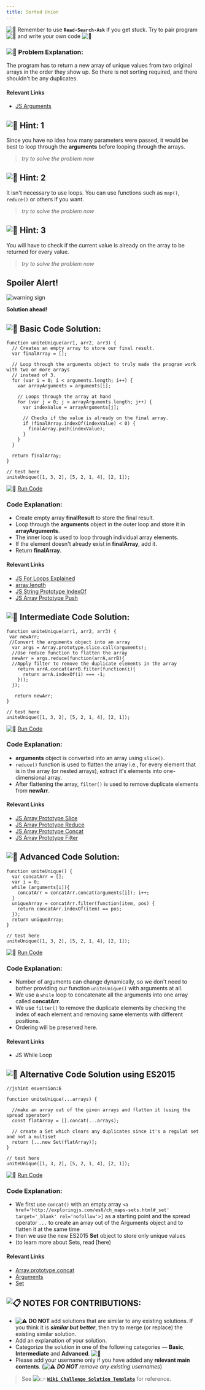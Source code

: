 ```yaml
---
title: Sorted Union
---
```

![:triangular_flag_on_post:](https://forum.freecodecamp.com/images/emoji/emoji_one/triangular_flag_on_post.png?v=3 ":triangular_flag_on_post:") Remember to use <a>**`Read-Search-Ask`**</a> if you get stuck. Try to pair program ![:busts_in_silhouette:](https://forum.freecodecamp.com/images/emoji/emoji_one/busts_in_silhouette.png?v=3 ":busts_in_silhouette:") and write your own code ![:pencil:](https://forum.freecodecamp.com/images/emoji/emoji_one/pencil.png?v=3 ":pencil:")

### ![:checkered_flag:](https://forum.freecodecamp.com/images/emoji/emoji_one/checkered_flag.png?v=3 ":checkered_flag:") Problem Explanation:

The program has to return a new array of unique values from two original arrays in the order they show up. So there is not sorting required, and there shouldn't be any duplicates.

#### Relevant Links

*   <a href='http://forum.freecodecamp.com/t/javascript-arguments/14283' target='_blank' rel='nofollow'>JS Arguments</a>

## ![:speech_balloon:](https://forum.freecodecamp.com/images/emoji/emoji_one/speech_balloon.png?v=3 ":speech_balloon:") Hint: 1

Since you have no idea how many parameters were passed, it would be best to loop through the **arguments** before looping through the arrays.

> _try to solve the problem now_

## ![:speech_balloon:](https://forum.freecodecamp.com/images/emoji/emoji_one/speech_balloon.png?v=3 ":speech_balloon:") Hint: 2

It isn't necessary to use loops. You can use functions such as `map()`, `reduce()` or others if you want.

> _try to solve the problem now_

## ![:speech_balloon:](https://forum.freecodecamp.com/images/emoji/emoji_one/speech_balloon.png?v=3 ":speech_balloon:") Hint: 3

You will have to check if the current value is already on the array to be returned for every value.

> _try to solve the problem now_

## Spoiler Alert!

![warning sign](//discourse-user-assets.s3.amazonaws.com/original/2X/2/2d6c412a50797771301e7ceabd554cef4edcd74d.gif)

**Solution ahead!**

## ![:beginner:](https://forum.freecodecamp.com/images/emoji/emoji_one/beginner.png?v=3 ":beginner:") Basic Code Solution:

    function uniteUnique(arr1, arr2, arr3) {
      // Creates an empty array to store our final result.
      var finalArray = [];

      // Loop through the arguments object to truly made the program work with two or more arrays
      // instead of 3.
      for (var i = 0; i < arguments.length; i++) {
        var arrayArguments = arguments[i];

        // Loops through the array at hand
        for (var j = 0; j < arrayArguments.length; j++) {
          var indexValue = arrayArguments[j];

          // Checks if the value is already on the final array.
          if (finalArray.indexOf(indexValue) < 0) {
            finalArray.push(indexValue);
          }
        }
      }

      return finalArray;
    }

    // test here
    uniteUnique([1, 3, 2], [5, 2, 1, 4], [2, 1]);

![:rocket:](https://forum.freecodecamp.com/images/emoji/emoji_one/rocket.png?v=3 ":rocket:") <a href='https://repl.it/CLnM/0' target='_blank' rel='nofollow'>Run Code</a>

### Code Explanation:

*   Create empty array **finalResult** to store the final result.
*   Loop through the **arguments** object in the outer loop and store it in **arrayArguments**.
*   The inner loop is used to loop through individual array elements.
*   If the element doesn't already exist in **finalArray**, add it.
*   Return **finalArray**.

#### Relevant Links

*   <a href='http://forum.freecodecamp.com/t/javascript-for-loop/14666s-Explained' target='_blank' rel='nofollow'>JS For Loops Explained</a>
*   <a href='https://developer.mozilla.org/en/docs/Web/JavaScript/Reference/Global_Objects/Array/length' target='_blank' rel='nofollow'>array.length</a>
*   <a href='http://forum.freecodecamp.com/t/javascript-string-prototype-indexof/15936' target='_blank' rel='nofollow'>JS String Prototype IndexOf</a>
*   <a href='http://forum.freecodecamp.com/t/javascript-array-prototype-push/14298' target='_blank' rel='nofollow'>JS Array Prototype Push</a>

## ![:sunflower:](https://forum.freecodecamp.com/images/emoji/emoji_one/sunflower.png?v=3 ":sunflower:") Intermediate Code Solution:

    function uniteUnique(arr1, arr2, arr3) {
     var newArr;
     //Convert the arguments object into an array
      var args = Array.prototype.slice.call(arguments);
      //Use reduce function to flatten the array
      newArr = args.reduce(function(arrA,arrB){
      //Apply filter to remove the duplicate elements in the array
        return arrA.concat(arrB.filter(function(i){
          return arrA.indexOf(i) === -1;
        }));
      });

       return newArr;                    
    }

    // test here
    uniteUnique([1, 3, 2], [5, 2, 1, 4], [2, 1]);

![:rocket:](https://forum.freecodecamp.com/images/emoji/emoji_one/rocket.png?v=3 ":rocket:") <a href='https://repl.it/CLnO/0' target='_blank' rel='nofollow'>Run Code</a>

### Code Explanation:

*   **arguments** object is converted into an array using `slice()`.
*   `reduce()` function is used to flatten the array i.e., for every element that is in the array (or nested arrays), extract it's elements into one-dimensional array.
*   After flattening the array, `filter()` is used to remove duplicate elements from **newArr**.

#### Relevant Links

*   <a href='http://forum.freecodecamp.com/t/javascript-array-prototype-slice/14302' target='_blank' rel='nofollow'>JS Array Prototype Slice</a>
*   <a href='http://forum.freecodecamp.com/t/javascript-array-prototype-reduce/14299' target='_blank' rel='nofollow'>JS Array Prototype Reduce</a>
*   <a href='http://forum.freecodecamp.com/t/javascript-array-prototype-concat/14286' target='_blank' rel='nofollow'>JS Array Prototype Concat</a>
*   <a href='http://forum.freecodecamp.com/t/javascript-array-prototype-filter/14289' target='_blank' rel='nofollow'>JS Array Prototype Filter</a>

## ![:rotating_light:](https://forum.freecodecamp.com/images/emoji/emoji_one/rotating_light.png?v=3 ":rotating_light:") Advanced Code Solution:

    function uniteUnique() {
      var concatArr = [];
      var i = 0;
      while (arguments[i]){
        concatArr = concatArr.concat(arguments[i]); i++;
      }
      uniqueArray = concatArr.filter(function(item, pos) {
        return concatArr.indexOf(item) == pos;
      });
      return uniqueArray;
    }

    // test here
    uniteUnique([1, 3, 2], [5, 2, 1, 4], [2, 1]);

![:rocket:](https://forum.freecodecamp.com/images/emoji/emoji_one/rocket.png?v=3 ":rocket:") <a href='https://repl.it/CLnN/0' target='_blank' rel='nofollow'>Run Code</a>

### Code Explanation:

*   Number of arguments can change dynamically, so we don't need to bother providing our function `uniteUnique()` with arguments at all.
*   We use a `while` loop to concatenate all the arguments into one array called **concatArr**.
*   We use `filter()` to remove the duplicate elements by checking the index of each element and removing same elements with different positions.
*   Ordering will be preserved here.

#### Relevant Links

*   <a>JS While Loop</a>

## ![:rotating_light:](https://forum.freecodecamp.com/images/emoji/emoji_one/rotating_light.png?v=3 ":rotating_light:") Alternative Code Solution using ES2015

    //jshint esversion:6

    function uniteUnique(...arrays) {

      //make an array out of the given arrays and flatten it (using the spread operator)
      const flatArray = [].concat(...arrays);

      // create a Set which clears any duplicates since it's a regulat set and not a multiset
      return [...new Set(flatArray)];
    }

    // test here
    uniteUnique([1, 3, 2], [5, 2, 1, 4], [2, 1]);

![:rocket:](https://forum.freecodecamp.com/images/emoji/emoji_one/rocket.png?v=3 ":rocket:") <a href='https://repl.it/CcWk/0' target='_blank' rel='nofollow'>Run Code</a>

### Code Explanation:

*   We first use `concat()` with an empty array `<a href='http://exploringjs.com/es6/ch_maps-sets.html#_set' target='_blank' rel='nofollow'>]` as a starting point and the spread operator `...` to create an array out of the Arguments object and to flatten it at the same time
*   then we use the new ES2015 **Set** object to store only unique values
*   (to learn more about Sets, read [here</a>)

#### Relevant Links

*   <a href='http://forum.freecodecamp.com/t/javascript-array-prototype-concat/14286' target='_blank' rel='nofollow'>Array.prototype.concat</a>
*   <a href='https://developer.mozilla.org/en-US/docs/Web/JavaScript/Reference/Functions/arguments' target='_blank' rel='nofollow'>Arguments</a>
*   <a href='https://developer.mozilla.org/en-US/docs/Web/JavaScript/Reference/Global_Objects/Set' target='_blank' rel='nofollow'>Set</a>

## ![:clipboard:](https://forum.freecodecamp.com/images/emoji/emoji_one/clipboard.png?v=3 ":clipboard:") NOTES FOR CONTRIBUTIONS:

*   ![:warning:](https://forum.freecodecamp.com/images/emoji/emoji_one/warning.png?v=3 ":warning:") **DO NOT** add solutions that are similar to any existing solutions. If you think it is **_similar but better_**, then try to merge (or replace) the existing similar solution.
*   Add an explanation of your solution.
*   Categorize the solution in one of the following categories — **Basic**, **Intermediate** and **Advanced**. ![:traffic_light:](https://forum.freecodecamp.com/images/emoji/emoji_one/traffic_light.png?v=3 ":traffic_light:")
*   Please add your username only if you have added any **relevant main contents**. (![:warning:](https://forum.freecodecamp.com/images/emoji/emoji_one/warning.png?v=3 ":warning:") **_DO NOT_** _remove any existing usernames_)

> See ![:point_right:](https://forum.freecodecamp.com/images/emoji/emoji_one/point_right.png?v=3 ":point_right:") <a href='http://forum.freecodecamp.com/t/algorithm-article-template/14272' target='_blank' rel='nofollow'>**`Wiki Challenge Solution Template`**</a> for reference.
